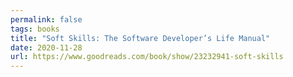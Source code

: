```yaml
---
permalink: false
tags: books
title: "Soft Skills: The Software Developer’s Life Manual"
date: 2020-11-28
url: https://www.goodreads.com/book/show/23232941-soft-skills
---
```

